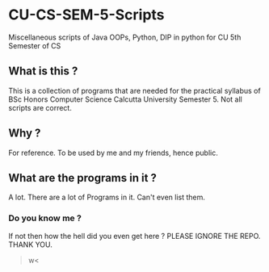 # CU-CS-SEM-5-Scripts
Miscellaneous scripts of Java OOPs, Python, DIP in python for CU 5th Semester of CS


## What is this ?
This is a collection of programs that are needed for the practical syllabus of BSc Honors Computer Science Calcutta University Semester 5. Not all scripts are correct.

## Why ?
For reference. To be used by me and my friends, hence public.

## What are the programs in it ?
A lot. There are a lot of Programs in it. Can't even list them.

### Do you know me ?
If not then how the hell did you even get here ? PLEASE IGNORE THE REPO. THANK YOU.
>w<
